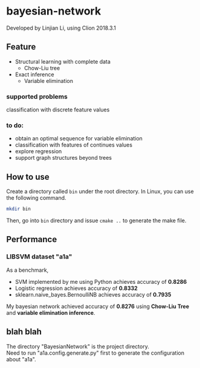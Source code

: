# bayesian-network

Developed by Linjian Li, using Clion 2018.3.1

## Feature

  * Structural learning with complete data
    * Chow-Liu tree
  * Exact inference
    * Variable elimination

### supported problems
classification with discrete feature values

### to do: 
 * obtain an optimal sequence for variable elimination
 * classification with features of continues values
 * explore regression
 * support graph structures beyond  trees

## How to use
Create a directory called ```bin``` under the root directory. In Linux, you can use the following command.

```bash
mkdir bin
```

Then, go into ```bin``` directory and issue ```cmake ..``` to generate the make file.

## Performance

### LIBSVM dataset "a1a"
As a benchmark, 
 * SVM implemented by me using Python achieves accuracy of **0.8286**
 * Logistic regression achieves accuracy of **0.8332**
 * sklearn.naive_bayes.BernoulliNB achieves accuracy of **0.7935**
 
My bayesian network achieved accuracy of **0.8276** using **Chow-Liu Tree** and **variable elimination inference**.

## blah blah

The directory "BayesianNetwork" is the project directory. <br/>
Need to run "a1a.config.generate.py" first to generate the configuration about "a1a".
